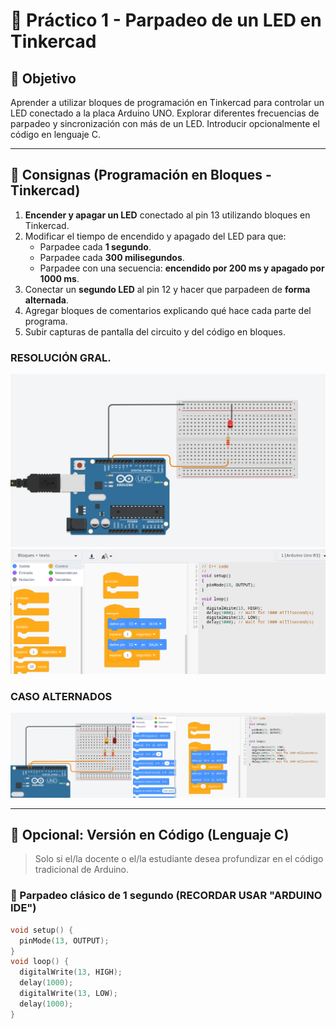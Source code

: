 # 🧪 Práctico 1 - Parpadeo de un LED en Tinkercad

## 🎯 Objetivo

Aprender a utilizar bloques de programación en Tinkercad para controlar un LED conectado a la placa Arduino UNO. Explorar diferentes frecuencias de parpadeo y sincronización con más de un LED. Introducir opcionalmente el código en lenguaje C.

---

## 📝 Consignas (Programación en Bloques - Tinkercad)

1. **Encender y apagar un LED** conectado al pin 13 utilizando bloques en Tinkercad.
2. Modificar el tiempo de encendido y apagado del LED para que:
   - Parpadee cada **1 segundo**.
   - Parpadee cada **300 milisegundos**.
   - Parpadee con una secuencia: **encendido por 200 ms y apagado por 1000 ms**.
3. Conectar un **segundo LED** al pin 12 y hacer que parpadeen de **forma alternada**.
4. Agregar bloques de comentarios explicando qué hace cada parte del programa.
5. Subir capturas de pantalla del circuito y del código en bloques.

### RESOLUCIÓN GRAL.
 
![parpadeo_led](/img/parapdeo.png)
![codigo](/img/codigoParpadeo.png)

### CASO ALTERNADOS

![alternados](/img/alternados.png)


---

## 🔄 Opcional: Versión en Código (Lenguaje C)

> Solo si el/la docente o el/la estudiante desea profundizar en el código tradicional de Arduino.

### 🧪 Parpadeo clásico de 1 segundo (RECORDAR USAR "ARDUINO IDE")

```c
void setup() {
  pinMode(13, OUTPUT);
}
void loop() {
  digitalWrite(13, HIGH);
  delay(1000);
  digitalWrite(13, LOW);
  delay(1000);
}
